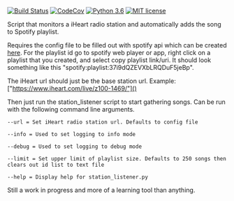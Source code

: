 [![Build Status](https://drone.lokyra.org/api/badges/ljohnson20/iheart-2-sp/status.svg?ref=refs/heads/master)](https://drone.lokyra.org/ljohnson20/iheart-2-sp) 
[![CodeCov](https://codecov.io/gh/ljohnson20/iheart-2-sp/branch/master/graph/badge.svg)](https://codecov.io/gh/ljohnson20/iheart-2-sp)
[![Python 3.6](https://img.shields.io/badge/python-3.6+-blue.svg)](https://www.python.org/downloads/release/python-360/)
[![MIT license](https://img.shields.io/badge/License-MIT-blue.svg)](https://lbesson.mit-license.org/)

Script that monitors a iHeart radio station and automatically adds the song to Spotify playlist.

Requires the config file to be filled out with spotify api which can be created 
[here](https://developer.spotify.com/dashboard/login). For the playlist id go to spotify web player or app, 
right click on a playlist that you created, and select copy playlist link/uri. It should look something like 
this "spotify:playlist:37i9dQZEVXbLRQDuF5jeBp".

The iHeart url should just be the base station url. Example: ["https://www.iheart.com/live/z100-1469/"]()

Then just run the station_listener script to start gathering songs. Can be run with the following command line arguments.

```
--url = Set iHeart radio station url. Defaults to config file

--info = Used to set logging to info mode

--debug = Used to set logging to debug mode

--limit = Set upper limit of playlist size. Defaults to 250 songs then clears out id list to text file

--help = Display help for station_listener.py
```

Still a work in progress and more of a learning tool than anything.
